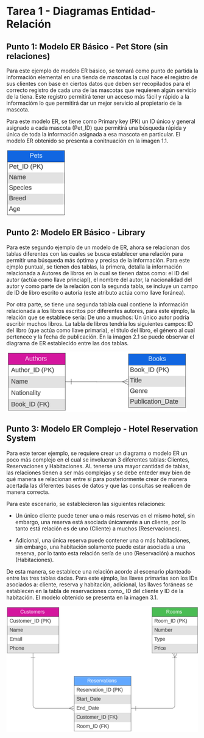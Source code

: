 # Tarea 1 - Diagramas Entidad-Relación

## Punto 1: Modelo ER Básico - Pet Store (sin relaciones)

Para este ejemplo de modelo ER básico, se tomará como punto de partida la información elemental en una tienda de mascotas la cual hace el registro de sus clientes con base en ciertos datos que deben ser recopilados para el correcto registro de cada una de las mascotas que requieren algún servicio de la tiena. Este registro permitirá tener un acceso más fácil y rápido a la informacióm lo que permitirá dar un mejor servicio al propietario de la mascota.

Para este modelo ER, se tiene como Primary key (PK) un ID único y general asignado a cada mascota (Pet_ID) que permitirá una búsqueda rápida y única de toda la información asignada a esa mascota en particular. El modelo ER obtenido se presenta a conitnuación en la imagen 1.1.

![Modelo ER básico - Tienda de mascotas 1.1](./DER%20basic.png)

## Punto 2: Modelo ER Básico - Library

Para este segundo ejemplo de un modelo de ER, ahora se relacionan dos tablas diferentes con las cuales se busca establecer una relación para permitir una búsqueda más óptima y precisa de la información. Para este ejmplo puntual, se tienen dos tablas, la primera, detalla la información relacionada a Autores de libros en la cual se tienen datos como: el ID del autor (actúa como llave princiapl), el nombre del autor, la nacionalidad del autor y como parte de la relación con la segunda tabla, se incluye un campo de ID de libro escrito o autoría (este atributo actúa como llave foránea). 

Por otra parte, se tiene una segunda tablala cual contiene la información relacionada a los libros escritos por diferentes autores, para este ejmplo, la relación que se establece sería: De uno a muchos: Un único autor podría escribir muchos libros. La tabla de libros tendría los siguientes campos: ID del libro (que actúa como llave primaria), el título del libro, el género al cual pertenece y la fecha de publicación. En la imagen 2.1 se puede observar el diagrama de ER establecido entre las dos tablas.

![Modelo ER básico - Tienda de mascotas 1.1](./DER_2.png)

## Punto 3: Modelo ER Complejo - Hotel Reservation System

Para este tercer ejemplo, se requiere crear un diagrama o modelo ER un poco más complejo en el cual se involucran 3 diferentes tablas: Clientes, Reservaciones y Habitaciones. AL tenerse una mayor cantidad de tablas, las relaciones tienen a ser más complejas y se debe enteder muy bien de qué manera se relacionan entre sí para posteriormente crear de manera acertada las diferentes bases de datos y que las consultas se realicen de manera correcta. 

Para este escenario, se establecieron las siguientes relaciones:

- Un único cliente puede tener una o más reservas en el mismo hotel, sin embargo, una reserva está asociada únicamente a un cliente, por lo tanto está relación es de uno (Cliente) a muchos (Reservaciones).

- Adicional, una única reserva puede contener una o más habitaciones, sin embargo, una habitación solamente puede estar asociada a una reserva, por lo tanto esta relación sería de uno (Reservación) a muchos (Habitaciones).

De esta manera, se establece una relación acorde al escenario planteado entre las tres tablas dadas. Para este ejmplo, las llaves primarias son los IDs asociados a: cliente, reserva y habitación, adicional, las llaves foráneas se establecen en la tabla de reservaciones como_ ID del cliente y ID de la habitación. El modelo obtenido se presenta en la imagen 3.1.

![Modelo ER básico - Tienda de mascotas 1.1](./DER_3.png)